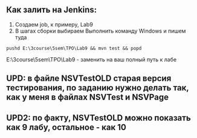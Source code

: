 ## Как залить на Jenkins:
1) Создаем job, к примеру, Lab9
2) В шагах сборки выбираем Выполнить команду Windows и пишем туда
```
pushd E:\3course\5sem\TPO\Lab9 && mvn test && popd
```
E:\3course\5sem\TPO\Lab9 - заменить на ваш полный путь к лабе

## UPD: в файле NSVTestOLD старая версия тестирования, по заданию нужно делать так, как у меня в файлах NSVTest и NSVPage
## UPD2: по факту, NSVTestOLD можно показать как 9 лабу, остальное - как 10